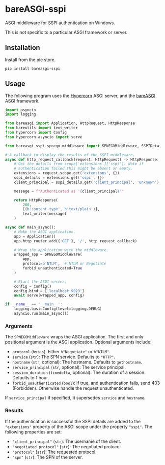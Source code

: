 # bareASGI-sspi

ASGI middleware for SSPI authentication on Windows.

This is not specific to a particular ASGI framework or server.

## Installation

Install from the pie store.

```
pip install bareasgi-sspi
```

## Usage

The following program uses the
[Hypercorn](https://pgjones.gitlab.io/hypercorn/)
ASGI server, and the
[bareASGI](https://github.com/rob-blackbourn/bareASGI)
ASGI framework.

```python
import asyncio
import logging

from bareasgi import Application, HttpRequest, HttpResponse
from bareutils import text_writer
from hypercorn import Config
from hypercorn.asyncio import serve

from bareasgi_sspi.spnego_middleware import SPNEGOMiddleware, SSPIDetails

# A callback to display the results of the SSPI middleware.
async def http_request_callback(request: HttpRequest) -> HttpResponse:
    # Get the details from scope['extensions']['sspi']. Note if
    # authentication failed this might be absent or empty.
    extensions = request.scope.get('extensions', {})
    sspi_details = extensions.get('sspi', {})
    client_principal = sspi_details.get('client_principal', 'unknown')

    message = f"Authenticated as '{client_principal}'"

    return HttpResponse(
        200,
        [(b'content-type', b'text/plain')],
        text_writer(message)
    )

async def main_async():
    # Make the ASGI application.
    app = Application()
    app.http_router.add({'GET'}, '/', http_request_callback)

    # Wrap the application with the middleware.
    wrapped_app = SPNEGOMiddleware(
        app,
        protocol=b'NTLM',  # NTLM or Negotiate
        forbid_unauthenticated=True
    )

    # Start the ASGI server.
    config = Config()
    config.bind = ['localhost:9023']
    await serve(wrapped_app, config)

if __name__ == '__main__':
    logging.basicConfig(level=logging.DEBUG)
    asyncio.run(main_async())
```

### Arguments

The `SPNEGOMiddleware` wraps the ASGI application. The first and only
positional argument is the ASGI application. Optional arguments include:

* `protocol` (`bytes`): Either `b"Negotiate"` or `b"NTLM"`.
* `service` (`str`): The SPN service. Defaults to `"HTTP"`.
* `hostname` (`str`, optional): The hostname. Defaults to `gethostname`.
* `service_principal` (`str`, optional): The service principal.
* `session_duration` (`timedelta`, optional): The duration of a session. Defaults to 1 hour.
* `forbid_unauthenticated` (`bool`): If true, and authentication fails, send 403 (Forbidden). Otherwise handle the request unauthenticated.

If `service_principal` if specified, it supersedes `service` and `hostname`.

### Results

If the authentication is successful the SSPI details are added to the
`"extensions"` property of the ASGI scope under the property `"sspi"`.
The following properties are set:

* `"client_principal"` (`str`): The username of the client.
* `"negotiated_protocol"` (`str`): The negotiated protocol.
* `"protocol"` (`str`): The requested protocol.
* `"spn"` (`str`): The SPN of the server.
